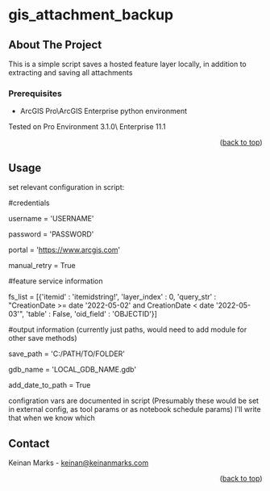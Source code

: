 # gis_attachment_backup
<div id="top"></div>




<!-- ABOUT THE PROJECT -->
## About The Project


This is a simple script saves a hosted feature layer locally, in addition to extracting and saving all attachments



### Prerequisites


* ArcGIS Pro\ArcGIS Enterprise python environment

Tested on Pro Environment 3.1.0\ Enterprise 11.1


<p align="right">(<a href="#top">back to top</a>)</p>



<!-- USAGE EXAMPLES -->
## Usage

set relevant configuration in script:

#credentials


username = 'USERNAME'

password = 'PASSWORD'

portal = 'https://www.arcgis.com'

manual_retry = True


#feature service information


fs_list = [{'itemid' : 'itemidstring!',
            'layer_index' : 0,
            'query_str' : "CreationDate >= date '2022-05-02' and CreationDate < date '2022-05-03'",
            'table' : False,
            'oid_field' : 'OBJECTID'}]

#output information (currently just paths, would need to add module for other save methods)


save_path = 'C:/PATH/TO/FOLDER'

gdb_name = 'LOCAL_GDB_NAME.gdb'

add_date_to_path = True



configration vars are documented in script
(Presumably these would be set in external config, as tool params or as notebook schedule params)
I'll write that when we know which


<!-- CONTACT -->
## Contact

Keinan Marks -  keinan@keinanmarks.com


<p align="right">(<a href="#top">back to top</a>)</p>


